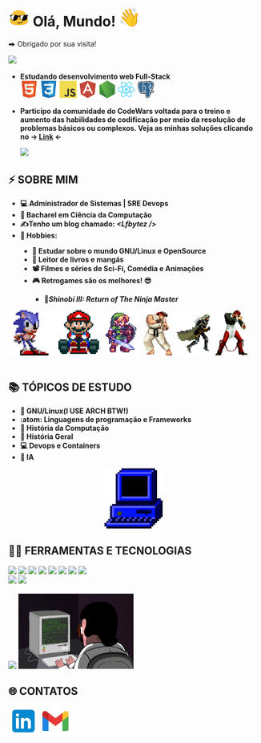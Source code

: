  <h1>
       <span>
           <img style="height:1.5em; width:auto; vertical-align:-0.1em;" src="https://raw.githubusercontent.com/Lfbyte/Lfbyte/refs/heads/main/imagens/look.gif" />
       </span>
       <b>Olá, Mundo!</b>
       <span>
           <img style="height:1.5em; width:auto; vertical-align:-0.1em;" src="https://raw.githubusercontent.com/Lfbyte/Lfbyte/refs/heads/main/imagens/hand.webp"/>
       </span>
</h1>
<p> ⮕ Obrigado por sua visita!</p>
<img src="https://komarev.com/ghpvc/?username=lfbyte&style=for-the-badge&label=visitaram" />

<ul>
   
   <li><b>Estudando desenvolvimento web Full-Stack</b></li>
   <img height="35em" src="https://raw.githubusercontent.com/devicons/devicon/54cfe13ac10eaa1ef817a343ab0a9437eb3c2e08/icons/html5/html5-original.svg" alt="html5" />
   <img height="35em" src="https://raw.githubusercontent.com/devicons/devicon/54cfe13ac10eaa1ef817a343ab0a9437eb3c2e08/icons/css3/css3-original.svg" alt="css" />
   <img height="35em" src="https://raw.githubusercontent.com/devicons/devicon/54cfe13ac10eaa1ef817a343ab0a9437eb3c2e08/icons/javascript/javascript-original.svg" alt="js" />
   <img height="35em" src="https://raw.githubusercontent.com/devicons/devicon/54cfe13ac10eaa1ef817a343ab0a9437eb3c2e08/icons/angularjs/angularjs-plain.svg" alt="angular" />
   <img height="35em" src="https://raw.githubusercontent.com/devicons/devicon/54cfe13ac10eaa1ef817a343ab0a9437eb3c2e08/icons/nodejs/nodejs-original.svg" alt="nodejs" />
   <img height="35em" src="https://raw.githubusercontent.com/devicons/devicon/54cfe13ac10eaa1ef817a343ab0a9437eb3c2e08/icons/react/react-original.svg" alt="react" />
   <img height="35em" src="https://raw.githubusercontent.com/devicons/devicon/54cfe13ac10eaa1ef817a343ab0a9437eb3c2e08/icons/postgresql/postgresql-original.svg" alt="postgresql" />
   <li><p><b>Participo da comunidade do CodeWars voltada para o treino e aumento das habilidades de codificação por meio da resolução de problemas básicos ou complexos. Veja as minhas soluções clicando no -> <a href="https://www.codewars.com/users/Tr0nGuy">Link</a> <- </b></p></li>
<img src="https://www.codewars.com/users/Tr0nGuy/badges/large">
</ul>
<h2>⚡ SOBRE MIM</h2>
   <ul>
      <li><b>💻 Administrador de Sistemas | SRE Devops</b></li>
      <li><b>📖 Bacharel em Ciência da Computação</b></li>
       </li>
      <li>
         <b>
           ✍️Tenho um blog chamado: <i>&lt;Lfbytez /&gt;</i>
         </b>
      </li> 
      <li>
       <b>
          🧔 Hobbies: 
           <ul type="disc">
            <li>🐧 Estudar sobre o mundo GNU/Linux e OpenSource</li>
            <li><b>📓 Leitor de livros e mangás</b></li>
            <li><b>📽️ Filmes e séries de Sci-Fi, Comédia e Animações</b></li>
            <li>
                <b>
                  🎮 Retrogames são os melhores! 😎
                  <ul>
                    <li>🥷<i>Shinobi III: Return of The Ninja Master</i></li>
                 </ul>
               </b>
            </li>
           </ul>
       </b>
     </li>     
   </ul>
   <div>
     <img height="90"  alt="sonic"  src="https://raw.githubusercontent.com/Lfbyte/Lfbyte/refs/heads/main/imagens/sonic.webp" />
     <img height="90"  alt="mario_kart" src="https://raw.githubusercontent.com/Lfbyte/Lfbyte/refs/heads/main/imagens/mario_kart.gif" />
     <img height="90"  alt="Link"  src="https://raw.githubusercontent.com/Lfbyte/Lfbyte/refs/heads/main/imagens/Link.gif" />
     <img height="90"  alt="Ryu"  src="https://raw.githubusercontent.com/Lfbyte/Lfbyte/refs/heads/main/imagens/Ryu.gif" /> 
    <img height="90" alt="sotn"    src="https://raw.githubusercontent.com/Lfbyte/Lfbyte/refs/heads/main/imagens/sotn.webp" /> 
     <img height="90"  alt="Link"  src="https://raw.githubusercontent.com/Lfbyte/Lfbyte/refs/heads/main/imagens/iori.gif" />  
      
        
   </div>
   <br />

<h2>📚 TÓPICOS DE ESTUDO</h2>
  <div>
    <ul>
      <li><b>🐧 GNU/Linux(I USE ARCH BTW!)</b></li>
      <li><b>:atom: Linguagens de programação e Frameworks</b></li>
      <li><b>📙 História da Computação</b></li>
      <li><b>📘 História Geral</b></li>
      <li><b>💻 Devops e Containers</b></li>
      <li><b>🤖 IA</b></li>
    </ul>
   <p align="center">
   <img height="120" src="https://raw.githubusercontent.com/Lfbyte/Lfbyte/refs/heads/main/imagens/computer.gif">
  </p>
  </div>
      
<h2>👨‍💻 FERRAMENTAS E TECNOLOGIAS</h2>
<div style="display:inline-block;">
    <img src="https://img.shields.io/badge/HTML5-E34F26?style=for-the-badge&logo=html5&logoColor=white">
    <img src="https://img.shields.io/badge/CSS-639?style=for-the-badge&logo=css&logoColor=white">
    <img src="https://img.shields.io/badge/JavaScript-323330?style=for-the-badge&logo=javascript&logoColor=F7DF1E">
    <img src="https://img.shields.io/badge/React-20232A?style=for-the-badge&logo=react&logoColor=61DAFB">
    <img src="https://img.shields.io/badge/Python-14354C?style=for-the-badge&logo=python&logoColor=white">
    <img src="https://img.shields.io/badge/Bash-4EAA25?style=for-the-badge&logo=gnubash&logoColor=gray">
    <img src="https://img.shields.io/badge/Linux-FCC624?style=for-the-badge&logo=linux&logoColor=black">
    <img src="https://img.shields.io/badge/Git-F05032?style=for-the-badge&logo=git&logoColor=black">
</div>
<br />
  <div>
    <img height="150em" src="https://github-readme-stats.vercel.app/api?username=lfbyte&show_icons=true&theme=tokyonight">
    <img height="150em" src="https://github-readme-stats.vercel.app/api/top-langs/?username=lfbyte&layout=compact&theme=tokyonight">
  </div>
  <br />
<img src="http://github-profile-summary-cards.vercel.app/api/cards/profile-details?username=lfbyte&theme=zenburn">
<img height="150" width="230"   src="https://raw.githubusercontent.com/Lfbyte/Lfbyte/refs/heads/main/imagens/programming.gif"> 
<h2>🌐 CONTATOS</h2>
<div>
     <div>
         <a href="https://www.linkedin.com/in/contato07" target="_blank"><img height="60px"  src="https://raw.githubusercontent.com/Lfbyte/Lfbyte/refs/heads/main/imagens/linkedin.webp" /></a>
         <a href="mailto:luiz.contato07@gmail.com"><img height="60px" src="https://raw.githubusercontent.com/Lfbyte/Lfbyte/refs/heads/main/imagens/gmail.webp" /></a>
     </div>
</div>
